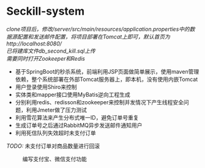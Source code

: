 # Seckill-system
*clone项目后，修改/server/src/main/resources/application.properties中的数据源配置和发送邮件配置，将项目部署在Tomcat上即可，默认首页为http://localhost:8080/  
已将建库文件db_second_kill.sql上传  
需要同时打开Zookeeper和Redis*
+ 基于SpringBoot的秒杀系统，前端利用JSP页面做简单展示，使用maven管理依赖，整个系统部署在外部Tomcat服务器上，即本机，没有使用内嵌Tomcat
+ 用户登录使用Shiro来控制
+ 实体类和mapper接口使用MyBatis逆向工程生成
+ 分别利用redis、redisson和zookeeper来控制并发情况下产生线程安全问题，利用Jmeter做了压力测试
+ 利用雪花算法来产生分布式唯一ID，避免订单号重复
+ 生成订单号之后通过RabbitMQ异步发送邮件通知用户
+ 利用死信队列失效超时未支付订单

*TODO:* 未支付订单对商品数量进行回滚

&emsp;&emsp;&ensp;&ensp;编写支付宝、微信支付功能
